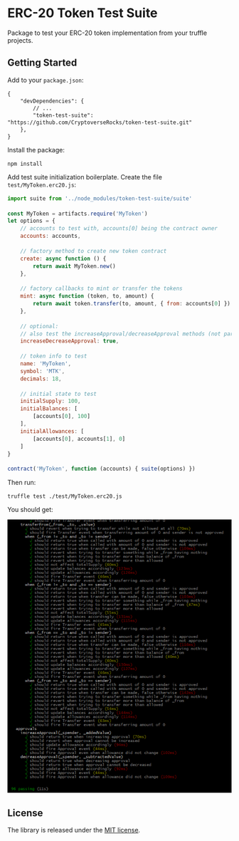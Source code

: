 ERC-20 Token Test Suite
=======================

Package to test your ERC-20 token implementation from your truffle projects.

Getting Started
---------------

Add to your `package.json`:

```
{
	"devDependencies": {
		// ...
		"token-test-suite": "https://github.com/CryptoverseRocks/token-test-suite.git"
	},
}
```

Install the package:

```
npm install
```

Add test suite initialization boilerplate. Create the file `test/MyToken.erc20.js`:

```js
import suite from '../node_modules/token-test-suite/suite'

const MyToken = artifacts.require('MyToken')
let options = {
	// accounts to test with, accounts[0] being the contract owner
	accounts: accounts,

	// factory method to create new token contract
	create: async function () {
		return await MyToken.new()
	},

	// factory callbacks to mint or transfer the tokens
	mint: async function (token, to, amount) {
		return await token.transfer(to, amount, { from: accounts[0] })
	},

	// optional:
	// also test the increaseApproval/decreaseApproval methods (not part of the ERC-20 standard)
	increaseDecreaseApproval: true,

	// token info to test
	name: 'MyToken',
	symbol: 'MTK',
	decimals: 18,

	// initial state to test
	initialSupply: 100,
	initialBalances: [
		[accounts[0], 100]
	],
	initialAllowances: [
		[accounts[0], accounts[1], 0]
	]
}

contract('MyToken', function (accounts) { suite(options) })
```

Then run:

```
truffle test ./test/MyToken.erc20.js
```

You should get:

![Output of the test run](./assets/test-run.png?raw=true)

License
-------

The library is released under the [MIT license](LICENSE.md).
